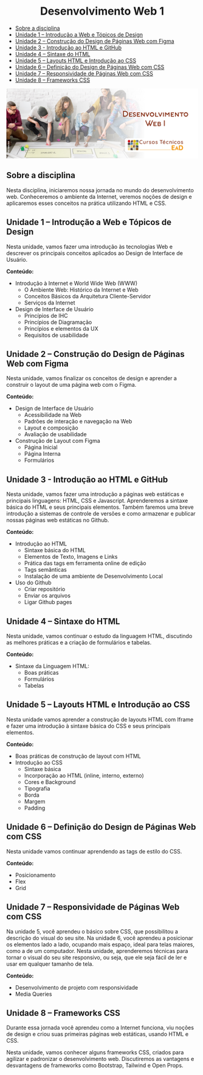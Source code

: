 <h1 align="center">
  Desenvolvimento Web 1
</h1>

- [Sobre a disciplina](#sobre-a-disciplina)
- [Unidade 1 – Introdução a Web e Tópicos de Design](#unidade-1--introdução-a-web-e-tópicos-de-design)
- [Unidade 2 – Construção do Design de Páginas Web com Figma](#unidade-2--construção-do-design-de-páginas-web-com-figma)
- [Unidade 3 - Introdução ao HTML e GitHub](#unidade-3---introdução-ao-html-e-github)
- [Unidade 4 – Sintaxe do HTML](#unidade-4--sintaxe-do-html)
- [Unidade 5 – Layouts HTML e Introdução ao CSS](#unidade-5--layouts-html-e-introdução-ao-css)
- [Unidade 6 – Definição do Design de Páginas Web com CSS](#unidade-6--definição-do-design-de-páginas-web-com-css)
- [Unidade 7 – Responsividade de Páginas Web com CSS](#unidade-7--responsividade-de-páginas-web-com-css)
- [Unidade 8 – Frameworks CSS](#unidade-8--frameworks-css)

![Banner da disciplina de Desenvolvimento Web 1 do curso Técnico em Informática para Internet do Instituto Federal de Educação, Ciência e Tecnologia do Ceará (IFCE).](./.github/banner.jpg)

## Sobre a disciplina

Nesta disciplina, iniciaremos nossa jornada no mundo do desenvolvimento web. Conheceremos o ambiente da Internet, veremos noções de design e aplicaremos esses conceitos na prática utilizando HTML e CSS.

## Unidade 1 – Introdução a Web e Tópicos de Design

Nesta unidade, vamos fazer uma introdução às tecnologias Web e descrever os principais conceitos aplicados ao Design de Interface de Usuário.

**Conteúdo:**

- Introdução à Internet e World Wide Web (WWW)
  - O Ambiente Web: Histórico da Internet e Web
  - Conceitos Básicos da Arquitetura Cliente-Servidor
  - Serviços da Internet
- Design de Interface de Usuário
  - Princípios de IHC
  - Princípios de Diagramação
  - Princípios e elementos da UX
  - Requisitos de usabilidade

## Unidade 2 – Construção do Design de Páginas Web com Figma

Nesta unidade, vamos finalizar os conceitos de design e aprender a construir o layout de uma página web com o Figma.

**Conteúdo:**

- Design de Interface de Usuário
  - Acessibilidade na Web
  - Padrões de interação e navegação na Web
  - Layout e composição
  - Avaliação de usabilidade
- Construção de Layout com Figma
  - Página Inicial
  - Página Interna
  - Formulários

## Unidade 3 - Introdução ao HTML e GitHub

Nesta unidade, vamos fazer uma introdução a páginas web estáticas e principais linguagens: HTML, CSS e Javascript. Aprenderemos a sintaxe básica do HTML e seus principais elementos. Também faremos uma breve introdução a sistemas de controle de versões e como armazenar e publicar nossas páginas web estáticas no Github.

**Conteúdo:**

- Introdução ao HTML
  - Sintaxe básica do HTML
  - Elementos de Texto, Imagens e Links
  - Prática das tags em ferramenta online de edição
  - Tags semânticas
  - Instalação de uma ambiente de Desenvolvimento Local
- Uso do Github
  - Criar repositório
  - Enviar os arquivos
  - Ligar Github pages

## Unidade 4 – Sintaxe do HTML

Nesta unidade, vamos continuar o estudo da linguagem HTML, discutindo as melhores práticas e a criação de formulários e tabelas.

**Conteúdo:**

- Sintaxe da Linguagem HTML:
  - Boas práticas
  - Formulários
  - Tabelas

## Unidade 5 – Layouts HTML e Introdução ao CSS

Nesta unidade vamos aprender a construção de layouts HTML com Iframe e fazer uma introdução à sintaxe básica do CSS e seus principais elementos.

**Conteúdo:**

- Boas práticas de construção de layout com HTML
- Introdução ao CSS
  - Sintaxe básica
  - Incorporação ao HTML (inline, interno, externo)
  - Cores e Background
  - Tipografia
  - Borda
  - Margem
  - Padding

## Unidade 6 – Definição do Design de Páginas Web com CSS

Nesta unidade vamos continuar aprendendo as tags de estilo do CSS.

**Conteúdo:**

- Posicionamento
- Flex
- Grid

## Unidade 7 – Responsividade de Páginas Web com CSS

Na unidade 5, você aprendeu o básico sobre CSS, que possibilitou a descrição do visual do seu site. Na unidade 6, você aprendeu a posicionar os elementos lado a lado, ocupando mais espaço, ideal para telas maiores, como a de um computador. Nesta unidade, aprenderemos técnicas para tornar o visual do seu site responsivo, ou seja, que ele seja fácil de ler e usar em qualquer tamanho de tela.

**Conteúdo:**

- Desenvolvimento de projeto com responsividade
- Media Queries

## Unidade 8 – Frameworks CSS

Durante essa jornada você aprendeu como a Internet funciona, viu noções de design e criou suas primeiras páginas web estáticas, usando HTML e CSS.

Nesta unidade, vamos conhecer alguns frameworks CSS, criados para agilizar e padronizar o desenvolvimento web. Discutiremos as vantagens e desvantagens de frameworks como Bootstrap, Tailwind e Open Props.
